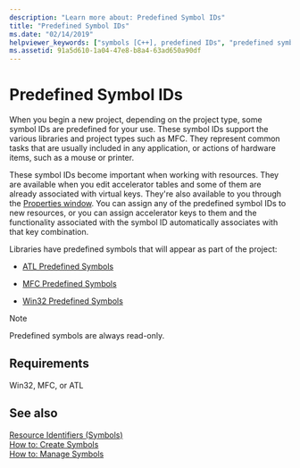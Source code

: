 ```yaml
---
description: "Learn more about: Predefined Symbol IDs"
title: "Predefined Symbol IDs"
ms.date: "02/14/2019"
helpviewer_keywords: ["symbols [C++], predefined IDs", "predefined symbol IDs"]
ms.assetid: 91a5d610-1a04-47e8-b8a4-63ad650a90df
---
```

# Predefined Symbol IDs

When you begin a new project, depending on the project type, some symbol IDs are predefined for your use. These symbol IDs support the various libraries and project types such as MFC. They represent common tasks that are usually included in any application, or actions of hardware items, such as a mouse or printer.

These symbol IDs become important when working with resources. They are available when you edit accelerator tables and some of them are already associated with virtual keys. They're also available to you through the [Properties window](/visualstudio/ide/reference/properties-window). You can assign any of the predefined symbol IDs to new resources, or you can assign accelerator keys to them and the functionality associated with the symbol ID automatically associates with that key combination.

Libraries have predefined symbols that will appear as part of the project:

- [ATL Predefined Symbols](../windows/atl-predefined-symbols.md)

- [MFC Predefined Symbols](../windows/mfc-predefined-symbols.md)

- [Win32 Predefined Symbols](../windows/win32-predefined-symbols.md)

> [!NOTE]
> Predefined symbols are always read-only.

## Requirements

Win32, MFC, or ATL

## See also

[Resource Identifiers (Symbols)](../windows/symbols-resource-identifiers.md)<br/>
[How to: Create Symbols](../windows/creating-new-symbols.md)<br/>
[How to: Manage Symbols](../windows/changing-a-symbol-or-symbol-name-id.md)<br/>
